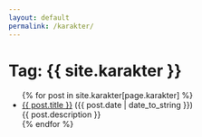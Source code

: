 ```yaml
---
layout: default
permalink: /karakter/
---
```


<div class="row test">
<h1>Tag: {{ site.karakter }}</h1>
<ul>
{% for post in site.karakter[page.karakter] %}
  <li><a href="{{ post.url }}">{{ post.title }}</a> ({{ post.date | date_to_string }})<br>
    {{ post.description }}
  </li>
{% endfor %}
</div>
